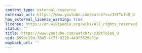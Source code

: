 ```yaml
---
content_type: external-resource
external_url: https://www.youtube.com/watch?v=zJ8tToIeQ_U
has_external_license_warning: true
license: https://en.wikipedia.org/wiki/All_rights_reserved
status: ''
title: https://www.youtube.com/watch?v-zJ8tToIeQ_U
uid: 659bc19d-7045-4f7f-9220-449f5529e31e
wayback_url: ''
---
```

